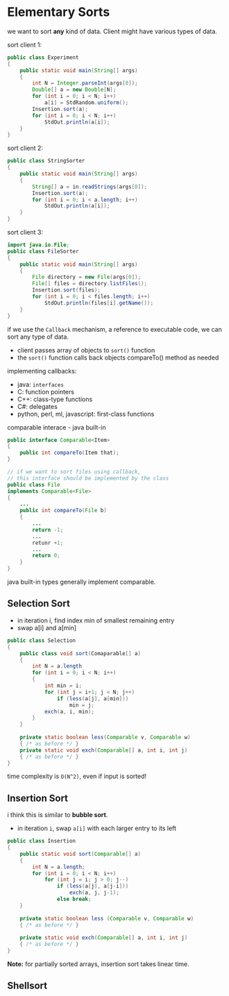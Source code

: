 # Elementary Sorts #

we want to sort __any__ kind of data. Client might have various types of data.

sort client 1:
```java
public class Experiment
{
	public static void main(String[] args)
	{
		int N = Integer.parseInt(args[0]);
		Double[] a = new Double[N];
		for (int i = 0; i < N; i++)
			a[i] = StdRandom.uniform();
		Insertion.sort(a);
		for (int i = 0; i < N; i++)
			StdOut.println(a[i]);
	}
}
```
sort client 2:
```java
public class StringSorter
{
	public static void main(String[] args)
	{
		String[] a = in.readStrings(args[0]);
		Insertion.sort(a);
		for (int i = 0; i < a.length; i++)
			StdOut.println(a[i]);
	}
}
```
sort client 3:
```java
import java.io.File;
public class FileSorter
{
	public static void main(String[] args)
	{
		File directory = new File(args[0]);
		File[] files = directory.listFiles();
		Insertion.sort(files);
		for (int i = 0; i < files.length; i++)
			StdOut.println(files[i].getName());
	}
}
```

if we use the `Callback` mechanism, a reference to executable code, we can sort any type of data.
- client passes array of objects to `sort()` function
- the `sort()` function calls back objects compareTo() method as needed

implementing callbacks:
- java: `interfaces`
- C: function pointers
- C++: class-type functions
- C#: delegates
- python, perl, ml, javascript: first-class functions

comparable interace - java built-in
```java
public interface Comparable<Item>
{
	public int compareTo(Item that);
}

// if we want to sort files using callback,
// this interface should be implemented by the class
public class File
implements Comparable<File>
{
	...
	public int compareTo(File b)
	{
		...
		return -1;
		...
		retunr +1;
		...
		return 0;
	}
}
```
java built-in types generally implement comparable. 

## Selection Sort ##

- in iteration i, find index min of smallest remaining entry
- swap a[i] and a[min]
```java 
public class Selection
{
	public class void sort(Comaparable[] a)
	{
		int N = a.length
		for (int i = 0; i < N; i++)
		{
			int min = i;
			for (int j = i+1; j < N; j++)
				if (less(a[j], a[min]))
					min = j;
			exch(a, i, min);
		}
	}
	
	private static boolean less(Comparable v, Comparable w)
	{ /* as before */ }
	private static void exch(Comparable[] a, int i, int j)
	{ /* as before */ }
}
```
time complexity is `O(N^2)`, even if input is sorted!

## Insertion Sort ##

i think this is similar to __bubble sort__. 
- in iteration `i`, swap `a[i]` with each larger entry to its left
```java
public class Insertion
{
	public static void sort(Comparable[] a)
	{
		int N = a.length;
		for (int i = 0; i < N; i++)
			for (int j = i; j > 0; j--)
				if (less(a[j], a[j-i]))
					exch(a, j, j-1);
				else break;
	}
	
	private static boolean less (Comparable v, Comparable w)
	{ /* as before */ }
	
	private static void exch(Comparable[] a, int i, int j)
	{ /* as before */ }
}
```
__Note:__ for partially sorted arrays, insertion sort takes linear time.

## Shellsort ##
